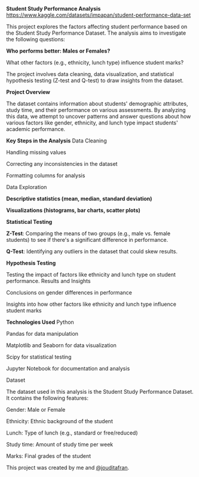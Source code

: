 **Student Study Performance Analysis**
https://www.kaggle.com/datasets/impapan/student-performance-data-set

This project explores the factors affecting student performance based on the Student Study Performance Dataset. The analysis aims to investigate the following questions:

**Who performs better: Males or Females?**

What other factors (e.g., ethnicity, lunch type) influence student marks?

The project involves data cleaning, data visualization, and statistical hypothesis testing (Z-test and Q-test) to draw insights from the dataset.

**Project Overview**

The dataset contains information about students' demographic attributes, study time, and their performance on various assessments. By analyzing this data, we attempt to uncover patterns and answer questions about how various factors like gender, ethnicity, and lunch type impact students' academic performance.

**Key Steps in the Analysis**
Data Cleaning

Handling missing values

Correcting any inconsistencies in the dataset

Formatting columns for analysis

Data Exploration

**Descriptive statistics (mean, median, standard deviation)**

**Visualizations (histograms, bar charts, scatter plots)**

**Statistical Testing**

**Z-Test**: Comparing the means of two groups (e.g., male vs. female students) to see if there's a significant difference in performance.

**Q-Test**: Identifying any outliers in the dataset that could skew results.

**Hypothesis Testing**

Testing the impact of factors like ethnicity and lunch type on student performance.
Results and Insights

Conclusions on gender differences in performance

Insights into how other factors like ethnicity and lunch type influence student marks

**Technologies Used**
Python

Pandas for data manipulation

Matplotlib and Seaborn for data visualization

Scipy for statistical testing

Jupyter Notebook for documentation and analysis

Dataset

The dataset used in this analysis is the Student Study Performance Dataset. It contains the following features:

Gender: Male or Female

Ethnicity: Ethnic background of the student

Lunch: Type of lunch (e.g., standard or free/reduced)

Study time: Amount of study time per week

Marks: Final grades of the student

This project was created by me and [@jouditafran](https://github.com/jouditafran).
